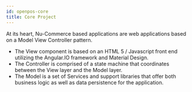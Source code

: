 ```yaml
---
id: openpos-core
title: Core Project
---
```


At its heart, Nu-Commerce based applications are web applications based on a Model View Controller pattern.

  * The View component is based on an HTML 5 / Javascript front end utilizing the Angular.IO framework and Material Design.
  * The Controller is comprised of a state machine that coordinates between the View layer and the Model layer.  
  * The Model is a set of Services and support libraries that offer both business logic as well as data persistence for the application.

